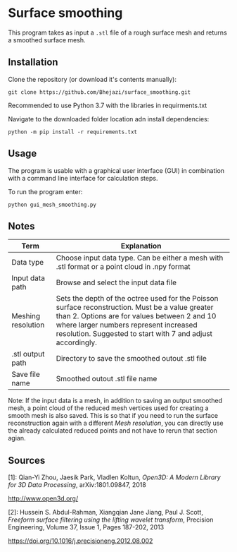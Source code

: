 # Surface smoothing
This program takes as input a `.stl` file of a rough surface mesh and returns a smoothed surface mesh.

## Installation
Clone the repository (or download it's contents manually):
```shell
git clone https://github.com/Bhejazi/surface_smoothing.git
```
Recommended to use Python 3.7 with the libraries in requirments.txt

Navigate to the downloaded folder location adn install dependencies:
```shell
python -m pip install -r requirements.txt
```

## Usage
The program is usable with a graphical user interface (GUI) in combination with a command line interface for calculation steps.

To run the program enter:
```shell
python gui_mesh_smoothing.py
```

## Notes
| Term | Explanation |
|------|-------------|
| Data type | Choose input data type. Can be either a mesh with .stl format or a point cloud in .npy format |
| Input data path | Browse and select the input data file |
| Meshing resolution  | Sets the depth of the octree used for the Poisson surface reconstruction. Must be a value greater than 2. Options are for values between 2 and 10 where larger numbers represent increased resolution. Suggested to start with 7 and adjust accordingly. |
| .stl output path | Directory to save the smoothed outout .stl file |
| Save file name | Smoothed outout .stl file name |

Note: If the input data is a mesh, in addition to saving an output smoothed mesh, a point cloud of the reduced mesh vertices used for creating a smooth mesh is also saved. This is so that if you need to run the surface reconstruction again with a different _Mesh resolution_, you can directly use the already calculated reduced points and not have to rerun that section agian.

## Sources
[1]: Qian-Yi Zhou, Jaesik Park, Vladlen Koltun, _Open3D: A Modern Library for 3D Data Processing_, arXiv:1801.09847, 2018

http://www.open3d.org/

[2]: Hussein S. Abdul-Rahman, Xiangqian Jane Jiang, Paul J. Scott, _Freeform surface filtering using the lifting wavelet transform_, Precision Engineering, Volume 37, Issue 1, Pages 187-202, 2013

https://doi.org/10.1016/j.precisioneng.2012.08.002
